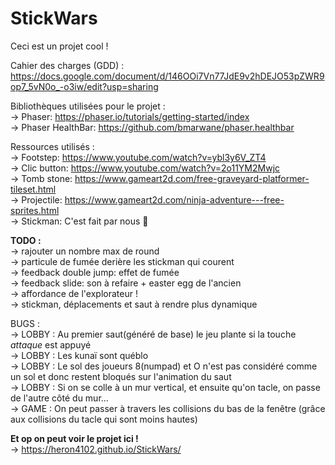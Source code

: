StickWars
=========

Ceci est un projet cool !  
   
Cahier des charges (GDD) : https://docs.google.com/document/d/146OOi7Vn77JdE9v2hDEJO53pZWR9op7_5vN0o_-o3iw/edit?usp=sharing  
  
Bibliothèques utilisées pour le projet :  
-\> Phaser: https://phaser.io/tutorials/getting-started/index  
-\> Phaser HealthBar: https://github.com/bmarwane/phaser.healthbar  
  
Ressources utilisés :  
-\> Footstep: https://www.youtube.com/watch?v=ybl3y6V_ZT4  
-\> Clic button: https://www.youtube.com/watch?v=2o11YM2Mwjc  
-\> Tomb stone: https://www.gameart2d.com/free-graveyard-platformer-tileset.html  
-\> Projectile: https://www.gameart2d.com/ninja-adventure---free-sprites.html  
-\> Stickman: C'est fait par nous 🤘   

  
**TODO :**    
-\> rajouter un nombre max de round  
-\> particule de fumée derière les stickman qui courent  
-\> feedback double jump: effet de fumée  
-\> feedback slide: son à refaire + easter egg de l'ancien  
-\> affordance de l'explorateur !  
-\> stickman, déplacements et saut à rendre plus dynamique  
  
  
BUGS :  
-\> LOBBY : Au premier saut(généré de base) le jeu plante si la touche *attaque* est appuyé  
-\> LOBBY : Les kunaï sont québlo  
-\> LOBBY : Le sol des  joueurs 8(numpad) et O n'est pas considéré comme un sol et donc restent bloqués sur l'animation du saut   
-\> LOBBY : Si on se colle à un mur vertical, et ensuite qu'on tacle, on passe de l'autre côté du mur...  
-\> GAME : On peut passer à travers les collisions du bas de la fenêtre (grâce aux collisions du tacle qui sont moins hautes)  
  
**Et op on peut voir le projet ici !**  
-\> https://heron4102.github.io/StickWars/  
  
